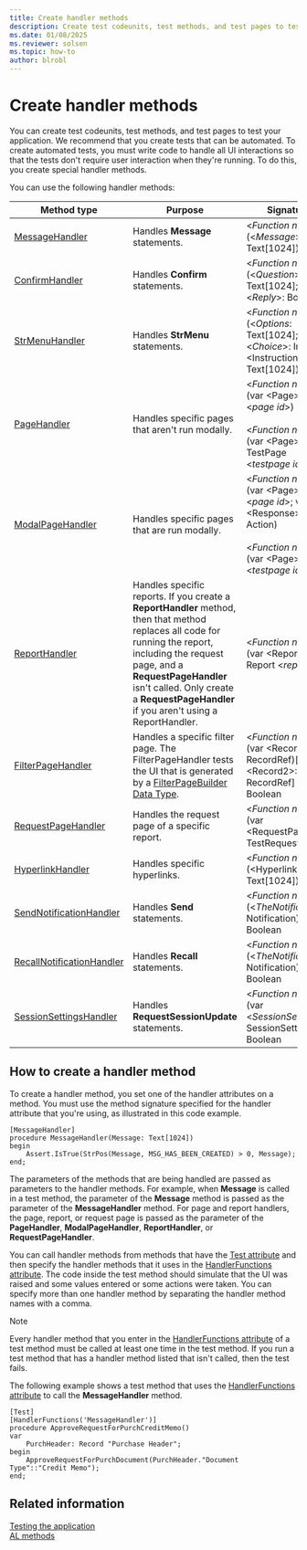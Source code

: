 ```yaml
---
title: Create handler methods
description: Create test codeunits, test methods, and test pages to test your application. To automate tests, create special handler methods for UI interactions. 
ms.date: 01/08/2025
ms.reviewer: solsen
ms.topic: how-to
author: blrobl
---
```


# Create handler methods

You can create test codeunits, test methods, and test pages to test your application. We recommend that you create tests that can be automated. To create automated tests, you must write code to handle all UI interactions so that the tests don't require user interaction when they're running. To do this, you create special handler methods. 
  
You can use the following handler methods:

|Method type|Purpose|Signature|  
|-----------|-------|---------|
|[MessageHandler](attributes/devenv-messagehandler-attribute.md)|Handles **Message** statements.|\<*Function name*>\(\<*Message*>: Text\[1024\]\)<img width=210/>|  
|[ConfirmHandler](attributes/devenv-confirmhandler-attribute.md)| Handles **Confirm** statements.|\<*Function name*>\(\<*Question*>: Text\[1024\]; var \<*Reply*>: Boolean\)|
|[StrMenuHandler](attributes/devenv-StrMenuHandler-attribute.md)| Handles **StrMenu** statements.|\<*Function name*>\(\<*Options*: Text\[1024\]; var \<*Choice*>: Integer; \<Instruction>: Text\[1024\]\)|
|[PageHandler](attributes/devenv-PageHandler-attribute.md)| Handles specific pages that aren't run modally.|\<*Function name*>\(var \<Page>: Page \<*page id*>\)<br /><br /> \<*Function name*>\(var \<Page>: TestPage \<*testpage id*>\)|
|[ModalPageHandler](attributes/devenv-ModalPageHandler-attribute.md)|Handles specific pages that are run modally.|\<*Function name*>\(var \<Page>: Page \<*page id*>; var \<Response>: Action\)<br /><br /> \<*Function name*>\(var \<Page>: Page \<*testpage id*>\)|  
|[ReportHandler](attributes/devenv-ReportHandler-attribute.md)| Handles specific reports. If you create a **ReportHandler** method, then that method replaces all code for running the report, including the request page, and a **RequestPageHandler** isn't called. Only create a **RequestPageHandler** if you aren't using a ReportHandler.|\<*Function name*>\(var \<Report>: Report \<*report id*>\)|  
|[FilterPageHandler](attributes/devenv-FilterPageHandler-attribute.md) |Handles a specific filter page. The FilterPageHandler tests the UI that is generated by a [FilterPageBuilder Data Type](methods-auto/filterpagebuilder/filterpagebuilder-data-type.md).|\<*Function name*>\(var \<Record1>: RecordRef\)\[, var \<Record2>: RecordRef\] \[, ...\]): Boolean|
|[RequestPageHandler](attributes/devenv-RequestPageHandler-attribute.md)| Handles the request page of a specific report.|\<*Function name*>\(var \<RequestPage>: TestRequestPage\)|  
|[HyperlinkHandler](attributes/devenv-HyperlinkHandler-attribute.md)| Handles specific hyperlinks.|\<*Function name*>\(\<Hyperlink>: Text\[1024\]\)|  
|[SendNotificationHandler](attributes/devenv-SendNotificationHandler-attribute.md)| Handles **Send** statements.|\<*Function name*>\(\<*TheNotification*>: Notification\): Boolean|  
|[RecallNotificationHandler](attributes/devenv-RecallNotificationHandler-attribute.md)|Handles **Recall** statements.|\<*Function name*>\(\<*TheNotification*>: Notification\): Boolean|  
|[SessionSettingsHandler](attributes/devenv-SessionSettingsHandler-attribute.md)| Handles **RequestSessionUpdate** statements.|\<*Function name*>\(var \<*SessionSettings*>: SessionSettings\): Boolean|

## How to create a handler method  

To create a handler method, you set one of the handler attributes on a method. You must use the method signature specified for the handler attribute that you're using, as illustrated in this code example.

```AL
[MessageHandler]
procedure MessageHandler(Message: Text[1024])
begin
    Assert.IsTrue(StrPos(Message, MSG_HAS_BEEN_CREATED) > 0, Message);
end;
```

The parameters of the methods that are being handled are passed as parameters to the handler methods. For example, when **Message** is called in a test method, the parameter of the **Message** method is passed as the parameter of the **MessageHandler** method. For page and report handlers, the page, report, or request page is passed as the parameter of the **PageHandler**, **ModalPageHandler**, **ReportHandler**, or **RequestPageHandler**.

You can call handler methods from methods that have the [Test attribute](/dynamics365/business-central/dev-itpro/developer/attributes/devenv-test-attribute) and then specify the handler methods that it uses in the [HandlerFunctions attribute](/dynamics365/business-central/dev-itpro/developer/attributes/devenv-handlerfunctions-attribute). The code inside the test method should simulate that the UI was raised and some values entered or some actions were taken. You can specify more than one handler method by separating the handler method names with a comma.

> [!NOTE]
> Every handler method that you enter in the [HandlerFunctions attribute](/dynamics365/business-central/dev-itpro/developer/attributes/devenv-handlerfunctions-attribute) of a test method must be called at least one time in the test method. If you run a test method that has a handler method listed that isn't called, then the test fails.

The following example shows a test method that uses the [HandlerFunctions attribute](/dynamics365/business-central/dev-itpro/developer/attributes/devenv-handlerfunctions-attribute) to call the **MessageHandler** method.

```AL
[Test]
[HandlerFunctions('MessageHandler')]
procedure ApproveRequestForPurchCreditMemo()
var
    PurchHeader: Record "Purchase Header";
begin
    ApproveRequestForPurchDocument(PurchHeader."Document Type"::"Credit Memo");
end;
```
 
## Related information  

[Testing the application](devenv-testing-application.md)  
[AL methods](methods-auto/library.md)
